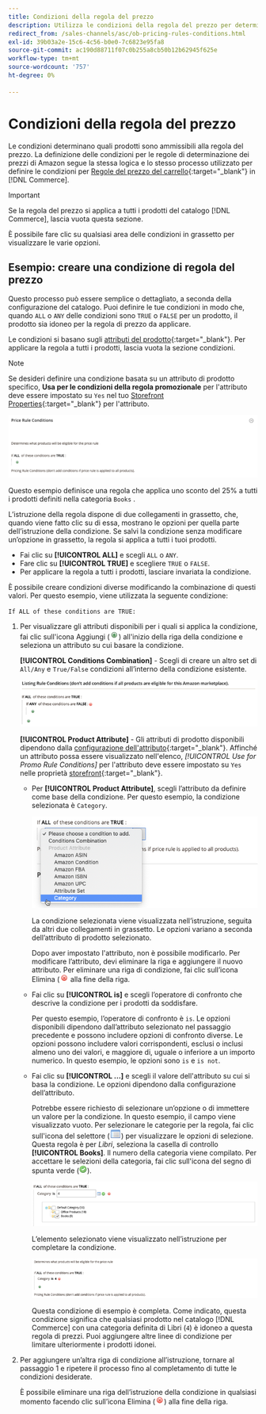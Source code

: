 ```yaml
---
title: Condizioni della regola del prezzo
description: Utilizza le condizioni della regola del prezzo per determinare quali prodotti sono idonei per la regola del prezzo di listino.
redirect_from: /sales-channels/asc/ob-pricing-rules-conditions.html
exl-id: 39b03a2e-15c6-4c56-b0e0-7c6823e95fa8
source-git-commit: ac190d88711f07c0b255a8cb50b12b62945f625e
workflow-type: tm+mt
source-wordcount: '757'
ht-degree: 0%

---
```


# Condizioni della regola del prezzo

Le condizioni determinano quali prodotti sono ammissibili alla regola del prezzo. La definizione delle condizioni per le regole di determinazione dei prezzi di Amazon segue la stessa logica e lo stesso processo utilizzato per definire le condizioni per [Regole del prezzo del carrello](https://docs.magento.com/user-guide/marketing/price-rules-cart.html){:target=&quot;_blank&quot;} in [!DNL Commerce].

>[!IMPORTANT]
>
>Se la regola del prezzo si applica a tutti i prodotti del catalogo [!DNL Commerce], lascia vuota questa sezione.

È possibile fare clic su qualsiasi area delle condizioni in grassetto per visualizzare le varie opzioni.

## Esempio: creare una condizione di regola del prezzo

Questo processo può essere semplice o dettagliato, a seconda della configurazione del catalogo. Puoi definire le tue condizioni in modo che, quando `ALL` o `ANY` delle condizioni sono `TRUE` o `FALSE` per un prodotto, il prodotto sia idoneo per la regola di prezzo da applicare.

Le condizioni si basano sugli [attributi del prodotto](https://docs.magento.com/user-guide/catalog/product-attributes.html){:target=&quot;_blank&quot;}. Per applicare la regola a tutti i prodotti, lascia vuota la sezione condizioni.

>[!NOTE]
>
>Se desideri definire una condizione basata su un attributo di prodotto specifico, **Usa per le condizioni della regola promozionale** per l&#39;attributo deve essere impostato su `Yes` nel tuo [Storefront Properties](https://docs.magento.com/user-guide/stores/attribute-product-create.html){:target=&quot;_blank&quot;} per l&#39;attributo.

![Condizione della regola del prezzo - riga 1](assets/ob-price-rules-condition-1.png)

Questo esempio definisce una regola che applica uno sconto del 25% a tutti i prodotti definiti nella categoria `Books` .

L’istruzione della regola dispone di due collegamenti in grassetto, che, quando viene fatto clic su di essa, mostrano le opzioni per quella parte dell’istruzione della condizione. Se salvi la condizione senza modificare un’opzione in grassetto, la regola si applica a tutti i tuoi prodotti.

- Fai clic su **[!UICONTROL ALL]** e scegli `ALL` o `ANY`.
- Fare clic su **[!UICONTROL TRUE]** e scegliere `TRUE` o `FALSE`.
- Per applicare la regola a tutti i prodotti, lasciare invariata la condizione.

È possibile creare condizioni diverse modificando la combinazione di questi valori. Per questo esempio, viene utilizzata la seguente condizione:

`If ALL of these conditions are TRUE:`

1. Per visualizzare gli attributi disponibili per i quali si applica la condizione, fai clic sull&#39;icona Aggiungi (![Aggiungi icona](assets/btn-add-grn.png)) all&#39;inizio della riga della condizione e seleziona un attributo su cui basare la condizione.

   **[!UICONTROL Conditions Combination]** - Scegli di creare un altro set di  `All/Any` e  `True/False` condizioni all’interno della condizione esistente.

   ![Combinazione delle condizioni della regola del prezzo](assets/ob-conditions-combinations.png)

   **[!UICONTROL Product Attribute]** - Gli attributi di prodotto disponibili dipendono dalla  [configurazione dell&#39;attributo](https://docs.magento.com/user-guide/stores/attribute-product-create.html){:target=&quot;_blank&quot;}. Affinché un attributo possa essere visualizzato nell&#39;elenco, *[!UICONTROL Use for Promo Rule Conditions]* per l&#39;attributo deve essere impostato su `Yes` nelle proprietà [storefront](https://docs.magento.com/user-guide/stores/attribute-product-create.html){:target=&quot;_blank&quot;}.

   - Per **[!UICONTROL Product Attribute]**, scegli l’attributo da definire come base della condizione. Per questo esempio, la condizione selezionata è `Category`.

      ![Condizione della regola del prezzo - linea 2, parte 2](assets/ob-price-rule-condition-2.png)

      La condizione selezionata viene visualizzata nell’istruzione, seguita da altri due collegamenti in grassetto. Le opzioni variano a seconda dell’attributo di prodotto selezionato.

      Dopo aver impostato l&#39;attributo, non è possibile modificarlo. Per modificare l’attributo, devi eliminare la riga e aggiungere il nuovo attributo. Per eliminare una riga di condizione, fai clic sull’icona Elimina (![Elimina](assets/btn-del-red.png) alla fine della riga.

   - Fai clic su **[!UICONTROL is]** e scegli l’operatore di confronto che descrive la condizione per i prodotti da soddisfare.

      Per questo esempio, l’operatore di confronto è `is`. Le opzioni disponibili dipendono dall’attributo selezionato nel passaggio precedente e possono includere opzioni di confronto diverse. Le opzioni possono includere valori corrispondenti, esclusi o inclusi almeno uno dei valori, e maggiore di, uguale o inferiore a un importo numerico. In questo esempio, le opzioni sono `is` e `is not`.

   - Fai clic su **[!UICONTROL ...]** e scegli il valore dell&#39;attributo su cui si basa la condizione. Le opzioni dipendono dalla configurazione dell’attributo.

      Potrebbe essere richiesto di selezionare un’opzione o di immettere un valore per la condizione. In questo esempio, il campo viene visualizzato vuoto. Per selezionare le categorie per la regola, fai clic sull&#39;icona del selettore (![Icona del selettore](assets/btn-chooser.png)) per visualizzare le opzioni di selezione. Questa regola è per _Libri_, seleziona la casella di controllo **[!UICONTROL Books]**. Il numero della categoria viene compilato. Per accettare le selezioni della categoria, fai clic sull&#39;icona del segno di spunta verde (![Icona del segno di spunta](assets/btn-check-mark-green.png)).

      ![Condizione della regola del prezzo - linea 2, parte 3](assets/ob-price-rule-condition-3.png)

      L’elemento selezionato viene visualizzato nell’istruzione per completare la condizione.

      ![Condizione della regola del prezzo - linea 2, parte 4](assets/ob-price-rule-condition-4.png)

      Questa condizione di esempio è completa. Come indicato, questa condizione significa che qualsiasi prodotto nel catalogo [!DNL Commerce] con una categoria definita di Libri (`4`) è idoneo a questa regola di prezzi. Puoi aggiungere altre linee di condizione per limitare ulteriormente i prodotti idonei.

1. Per aggiungere un’altra riga di condizione all’istruzione, tornare al passaggio 1 e ripetere il processo fino al completamento di tutte le condizioni desiderate.

   È possibile eliminare una riga dell’istruzione della condizione in qualsiasi momento facendo clic sull’icona Elimina (![Elimina](assets/btn-del-red.png)) alla fine della riga.

